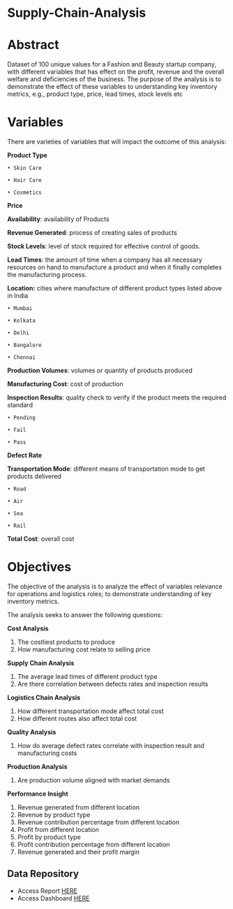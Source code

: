 # Supply-Chain-Analysis

# Abstract
Dataset of 100 unique values for a Fashion and Beauty startup company, with different variables 
that has effect on the profit, revenue and the overall welfare and deficiencies of the business. The 
purpose of the analysis is to demonstrate the effect of these variables to understanding key 
inventory metrics, e.g., product type, price, lead times, stock levels etc

# Variables
There are varieties of variables that will impact the outcome of this analysis:

**Product Type**
  
    • Skin Care

    • Hair Care

    • Cosmetics

 **Price**
 
**Availability**: availability of Products

**Revenue Generated**: process of creating sales of products

**Stock Levels**: level of stock required for effective control of goods.

**Lead Times**: the amount of time when a company has all necessary resources on hand to 
manufacture a product and when it finally completes the manufacturing process.

**Location:** cities where manufacture of different product types listed above in India

    • Mumbai

    • Kolkata

    • Delhi

    • Bangalore

    • Chennai

**Production Volumes**: volumes or quantity of products produced

**Manufacturing Cost**: cost of production

**Inspection Results**: quality check to verify if the product meets the required standard

    • Pending

    • Fail

    • Pass

**Defect Rate**

**Transportation Mode**: different means of transportation mode to get products delivered

    • Road

    • Air

    • Sea

    • Rail

**Total Cost**: overall cost 

# Objectives
The objective of the analysis is to analyze the effect of variables relevance for operations and 
logistics roles; to demonstrate understanding of key inventory metrics.

The analysis seeks to answer the following questions:

**Cost Analysis**
1. The costliest products to produce
2. How manufacturing cost relate to selling price

**Supply Chain Analysis**
1. The average lead times of different product type
2. Are there correlation between defects rates and inspection results

**Logistics Chain Analysis**
1. How different transportation mode affect total cost
2. How different routes also affect total cost 

**Quality Analysis**
1. How do average defect rates correlate with inspection result and manufacturing costs

**Production Analysis**
1. Are production volume aligned with market demands
   
**Performance Insight**
1. Revenue generated from different location
2. Revenue by product type
3. Revenue contribution percentage from different location
4. Profit from different location
5. Profit by product type
6. Profit contribution percentage from different location 
7. Revenue generated and their profit margin

## Data Repository 
- Access Report [HERE](https://drive.google.com/file/d/1BJUSHyYjOLc0xJCYEjPz09wMewNg0Luj/view?usp=drive_link)
- Access Dashboard [HERE](https://drive.google.com/file/d/151fGgsbjO-zqqKFs0iaeoeRXy9K2for9/view?usp=sharing)

   

